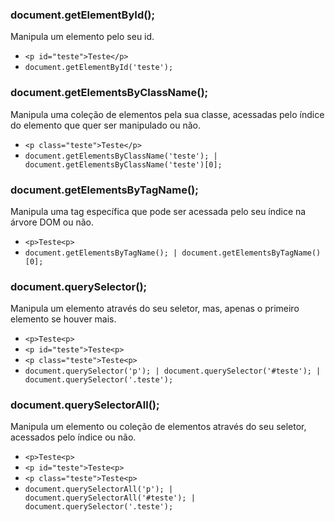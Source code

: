 ### document.getElementById();
Manipula um elemento pelo seu id.
+ `<p id="teste">Teste</p>`
+ `document.getElementById('teste');`

### document.getElementsByClassName();
Manipula uma coleção de elementos pela sua classe, acessadas pelo índice do elemento que quer ser manipulado ou não.
+ `<p class="teste">Teste</p>`
+ `document.getElementsByClassName('teste'); | document.getElementsByClassName('teste')[0];`

### document.getElementsByTagName();
Manipula uma tag específica que pode ser acessada pelo seu índice na árvore DOM ou não.
+ `<p>Teste<p>`
+ `document.getElementsByTagName(); | document.getElementsByTagName()[0];`

### document.querySelector();
Manipula um elemento através do seu seletor, mas, apenas o primeiro elemento se houver mais.
+ `<p>Teste<p>`
+ `<p id="teste">Teste<p>`
+ `<p class="teste">Teste<p>`
+ `document.querySelector('p'); | document.querySelector('#teste'); | document.querySelector('.teste');`

### document.querySelectorAll();
Manipula um elemento ou coleção de elementos através do seu seletor, acessados pelo índice ou não.
+ `<p>Teste<p>`
+ `<p id="teste">Teste<p>`
+ `<p class="teste">Teste<p>`
+ `document.querySelectorAll('p'); | document.querySelectorAll('#teste'); | document.querySelector('.teste');`
